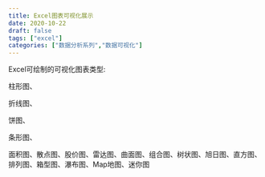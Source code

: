 ```yaml
---
title: Excel图表可视化展示
date: 2020-10-22
draft: false
tags: ["excel"]
categories: ["数据分析系列","数据可视化"]
---
```


Excel可绘制的可视化图表类型:

柱形图、

折线图、

饼图、

条形图、

面积图、散点图、股价图、雷达图、曲面图、组合图、树状图、旭日图、直方图、排列图、箱型图、瀑布图、Map地图、迷你图